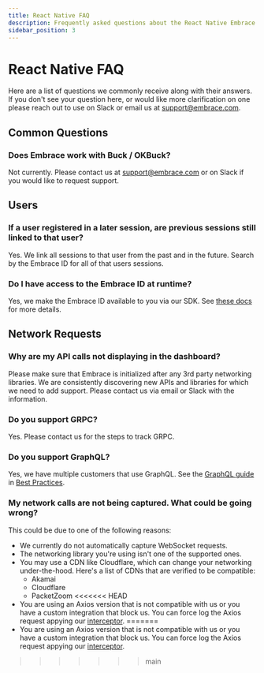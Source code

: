 ```yaml
---
title: React Native FAQ
description: Frequently asked questions about the React Native Embrace SDK
sidebar_position: 3
---
```


# React Native FAQ

Here are a list of questions we commonly receive along with their answers.
If you don't see your question here, or would like more clarification on one please reach out to use on Slack
or email us at [support@embrace.com](mailto:support@embrace.com).

## Common Questions

### **Does Embrace work with Buck / OKBuck?**

Not currently. Please contact us at [support@embrace.com](mailto:support@embrace.com) or on Slack if you would like to request support.


## Users

### **If a user registered in a later session, are previous sessions still linked to that user?**

Yes. We link all sessions to that user from the past and in the future. Search by the Embrace ID for all of that users sessions.

### **Do I have access to the Embrace ID at runtime?**

Yes, we make the Embrace ID available to you via our SDK. See [these docs](/react-native/features/current-device-id-api) for more details.

## Network Requests

### **Why are my API calls not displaying in the dashboard?**

Please make sure that Embrace is initialized after any 3rd party networking libraries.
We are consistently discovering new APIs and libraries for which we need to add support.
Please contact us via email or Slack with the information.

### **Do you support GRPC?**

Yes. Please contact us for the steps to track GRPC.

### **Do you support GraphQL?**

Yes, we have multiple customers that use GraphQL. See the [GraphQL guide](/best-practices/graphql) in [Best Practices](/best-practices).

### **My network calls are not being captured. What could be going wrong?**

This could be due to one of the following reasons:

* We currently do not automatically capture WebSocket requests.
* The networking library you're using isn't one of the supported ones.
* You may use a CDN like Cloudflare, which can change your networking under-the-hood. Here's a list of CDNs that are verified to be compatible:
  * Akamai
  * Cloudflare
  * PacketZoom
<<<<<<< HEAD
* You are using an Axios version that is not compatible with us or you have a custom integration that block us. You can force log the Axios request appying our [interceptor](https://github.com/embrace-io/embrace-react-native-sdk/blob/v5.2.0/packages/core/src/networkInterceptors/ApplyInterceptor.ts).
=======
* You are using an Axios version that is not compatible with us or you have a custom integration that block us. You can force log the Axios request appying our [interceptor](https://github.com/embrace-io/embrace-react-native-sdk/blob/v5.2.0/packages/core/src/networkInterceptors/ApplyInterceptor.ts).
>>>>>>> main

